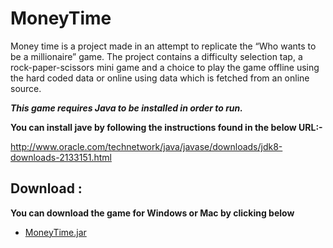 #  MoneyTime
Money time is a project made in an attempt to replicate the “Who wants to be a millionaire” game. The project contains a difficulty selection tap, a rock-paper-scissors mini game and a choice to play the game offline using the hard coded data or online using data which is fetched from an online source.


***This game requires Java to be installed in order to run.*** 

**You can install jave by following the instructions found in the below URL:-**

http://www.oracle.com/technetwork/java/javase/downloads/jdk8-downloads-2133151.html

## Download :
**You can download the game for Windows or Mac by clicking below**

 - [MoneyTime.jar](https://github.com/firasAltayeb/MoneyTime/raw/master/MoneyTime/MoneyTime.jar)
 
